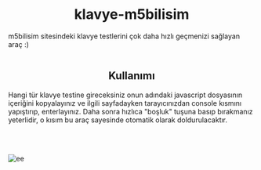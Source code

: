 
<h1 align="center">klavye-m5bilisim</h1>
<p>m5bilisim sitesindeki klavye testlerini çok daha hızlı geçmenizi sağlayan araç :)</p>

<p align="center">
  <img src="https://i02.appmifile.com/843_bbs_en/22/11/2020/3d5c977a91.gif" alt=""/>
</p>
<h2 align="center">Kullanımı</h2>
<p>Hangi tür klavye testine gireceksiniz onun adındaki javascript dosyasının içeriğini kopyalayınız ve ilgili sayfadayken tarayıcınızdan console kısmını yapıştırıp, enterlayınız. Daha sonra hızlıca "boşluk" tuşuna basıp bırakmanız yeterlidir, o kısım bu araç sayesinde otomatik olarak doldurulacaktır.</p>
<br>
<br>

<p align="left"> <img src="https://komarev.com/ghpvc/?username=EnesBuyuk&label=Profile%20views&color=0e75b6&style=flat" alt="ee" /> </p>


